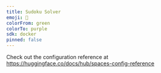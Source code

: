 ```yaml
---
title: Sudoku Solver
emoji: 🦀
colorFrom: green
colorTo: purple
sdk: docker
pinned: false
---
```


Check out the configuration reference at https://huggingface.co/docs/hub/spaces-config-reference
